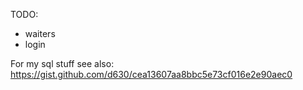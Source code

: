 TODO:

- waiters
- login

For my sql stuff see also:
https://gist.github.com/d630/cea13607aa8bbc5e73cf016e2e90aec0
